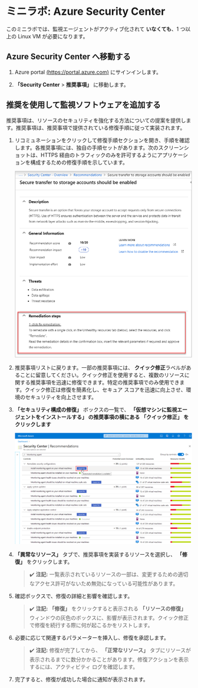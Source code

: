 ﻿# ミニラボ: Azure Security Center

このミニラボでは、監視エージェントがアクティブ化されて **いなくても**、1 つ以上の Linux VM が必要になります。

## Azure Security Center へ移動する

1. Azure portal [(https://portal.azure.com)](https://portal.azure.com/) にサインインします。

1. **「Security Center** > **推奨事項」** に移動します。

## 推奨を使用して監視ソフトウェアを追加する

推奨事項は、リソースのセキュリティを強化する方法についての提案を提供します。推奨事項は、推奨事項で提供されている修復手順に従って実装されます。

1. リコミュネーションをクリックして修復手順セクションを開き、手順を確認します。各推奨事項には、独自の手順セットがあります。次のスクリーンショットは、HTTPS 経由のトラフィックのみを許可するようにアプリケーションを構成するための修復手順を示しています。

    ![修復手順の例のスクリーンショット。](../../Linked_Image_Files/security-center-remediate-recommendation.png)

1. 推奨事項リストに戻ります。一部の推奨事項には、 **クイック修正**ラベルがあることに留意してください。クイック修正を使用すると、複数のリソースに関する推奨事項を迅速に修復できます。特定の推奨事項でのみ使用できます。クイック修正は修復を簡素化し、セキュア スコアを迅速に向上させ、環境のセキュリティを向上させます。

1. **「セキュリティ構成の修復」** ボックスの一覧で、 **「仮想マシンに監視エージェントをインストールする」 の推奨事項の横にある **「クイック修正」** をクリックします**

    ![セキュリティ センター ページのスクリーンショット、クイック修正! ラベルが強調表示されます。](../../Linked_Image_Files/security-center-one-click-fix-select.png)

1. **「異常なリソース」** タブで、推奨事項を実装するリソースを選択し、 **「修復」** をクリックします。

    >:heavy_check_mark: **注記:** 一覧表示されているリソースの一部は、変更するための適切なアクセス許可がないため無効になっている可能性があります。

1. 確認ボックスで、修復の詳細と影響を確認します。

    >:heavy_check_mark: **注記:** **「修復」** をクリックすると表示される **「リソースの修復」** ウィンドウの灰色のボックスに、影響が表示されます。クイック修正で修復を続行する際に何が起こるかをリストします。

1. 必要に応じて関連するパラメーターを挿入し、修復を承認します。

    >:heavy_check_mark: **注記:** 修復が完了してから、 **「正常なリソース」** タブにリソースが表示されるまでに数分かかることがあります。修復アクションを表示するには、アクティビティ ログを確認します。

1. 完了すると、修復が成功した場合に通知が表示されます。
